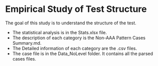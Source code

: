 # Empirical Study of Test Structure
    
The goal of this study is to understand the structure of the test.

* The statistical analysis is in the Stats.xlsx file.
* The description of each category is the Non-AAA Pattern Cases Summary.md.
* The Detailed information of each category are the <Category Name>.csv files.
* The case file is in the Data_NoLevel folder. It contains all the parsed cases files.